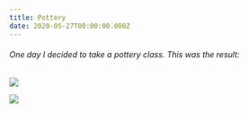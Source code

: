 ```yaml
---
title: Pottery
date: 2020-05-27T00:00:00.000Z
---
```

###### One day I decided to take a pottery class. This was the result:

![](https://ucarecdn.com/14abb6f6-eba8-4081-9ebe-f3889e16ba53/)

![](https://ucarecdn.com/8f6401c8-69ea-4fee-9014-05e1f6a09ff7/)